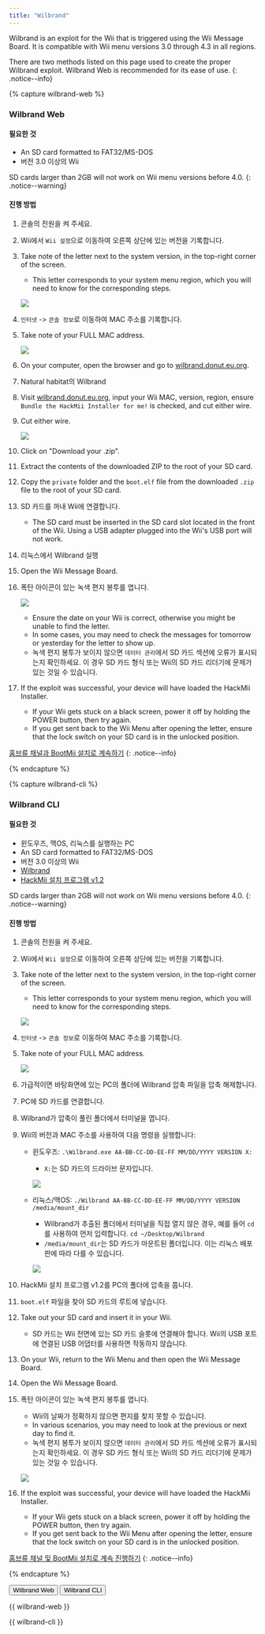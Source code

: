 ```yaml
---
title: "Wilbrand"
---
```


Wilbrand is an exploit for the Wii that is triggered using the Wii Message Board. It is compatible with Wii menu versions 3.0 through 4.3 in all regions.

There are two methods listed on this page used to create the proper Wilbrand exploit. Wilbrand Web is recommended for its ease of use.
{: .notice--info}

{% capture wilbrand-web %}

### Wilbrand Web

#### 필요한 것

* An SD card formatted to FAT32/MS-DOS
* 버전 3.0 이상의 Wii

SD cards larger than 2GB will not work on Wii menu versions before 4.0.
{: .notice--warning}

#### 진행 방법

1. 콘솔의 전원을 켜 주세요.
1. Wii에서 `Wii 설정`으로 이동하여 오른쪽 상단에 있는 버전을 기록합니다.
1. Take note of the letter next to the system version, in the top-right corner of the screen.
    + This letter corresponds to your system menu region, which you will need to know for the corresponding steps.

    ![](/images/wii/SystemMenuVersion.png)

1. `인터넷` -> `콘솔 정보`로 이동하여 MAC 주소를 기록합니다.
1. Take note of your FULL MAC address.

    ![](/images/wii/MacAddress.png)

1. On your computer, open the browser and go to [wilbrand.donut.eu.org](https://wilbrand.donut.eu.org/).
1. Natural habitat의 Wilbrand
1. Visit [wilbrand.donut.eu.org](https://wilbrand.donut.eu.org/), input your Wii MAC, version, region, ensure `Bundle the HackMii Installer for me!` is checked, and cut either wire.
1. Cut either wire.

    ![](/images/exploits/wilbrand/web.png)

1. Click on "Download your .zip".
1. Extract the contents of the downloaded ZIP to the root of your SD card.
1. Copy the `private` folder and the `boot.elf` file from the downloaded `.zip` file to the root of your SD card.
1. SD 카드를 꺼내 Wii에 연결합니다.
    + The SD card must be inserted in the SD card slot located in the front of the Wii. Using a USB adapter plugged into the Wii's USB port will not work.
1. 리눅스에서 Wilbrand 실행
1. Open the Wii Message Board.
1. 폭탄 아이콘이 있는 녹색 편지 봉투를 엽니다.

    ![](/images/exploits/wilbrand/msgboard.png)

    + Ensure the date on your Wii is correct, otherwise you might be unable to find the letter.
    + In some cases, you may need to check the messages for tomorrow or yesterday for the letter to show up.
    + 녹색 편지 봉투가 보이지 않으면 `데이터 관리`에서 SD 카드 섹션에 오류가 표시되는지 확인하세요. 이 경우 SD 카드 형식 또는 Wii의 SD 카드 리더기에 문제가 있는 것일 수 있습니다.


1. If the exploit was successful, your device will have loaded the HackMii Installer.
    + If your Wii gets stuck on a black screen, power it off by holding the POWER button, then try again.
    + If you get sent back to the Wii Menu after opening the letter, ensure that the lock switch on your SD card is in the unlocked position.

[홈브류 채널과 BootMii 설치로 계속하기](hbc)
{: .notice--info}

{% endcapture %}

{% capture wilbrand-cli %}

### Wilbrand CLI

#### 필요한 것

* 윈도우즈, 맥OS, 리눅스를 실행하는 PC
* An SD card formatted to FAT32/MS-DOS
* 버전 3.0 이상의 Wii
* [Wilbrand](https://static.wiidatabase.de/Wilbrand.zip)
* [HackMii 설치 프로그램 v1.2](https://bootmii.org/download/)

SD cards larger than 2GB will not work on Wii menu versions before 4.0.
{: .notice--warning}

#### 진행 방법

1. 콘솔의 전원을 켜 주세요.
1. Wii에서 `Wii 설정`으로 이동하여 오른쪽 상단에 있는 버전을 기록합니다.
1. Take note of the letter next to the system version, in the top-right corner of the screen.
    + This letter corresponds to your system menu region, which you will need to know for the corresponding steps.

    ![](/images/wii/SystemMenuVersion.png)

1. `인터넷` -> `콘솔 정보`로 이동하여 MAC 주소를 기록합니다.
1. Take note of your FULL MAC address.

    ![](/images/wii/MacAddress.png)

1. 가급적이면 바탕화면에 있는 PC의 폴더에 Wilbrand 압축 파일을 압축 해제합니다.
1. PC에 SD 카드를 연결합니다.
1. Wilbrand가 압축이 풀린 폴더에서 터미널을 엽니다.
1. Wii의 버전과 MAC 주소를 사용하여 다음 명령을 실행합니다:

    + 윈도우즈: `.\Wilbrand.exe AA-BB-CC-DD-EE-FF MM/DD/YYYY VERSION X:`
        + `X:`는 SD 카드의 드라이브 문자입니다.

        ![](/images/exploits/wilbrand/windows.png)

    + 리눅스/맥OS: `./Wilbrand AA-BB-CC-DD-EE-FF MM/DD/YYYY VERSION /media/mount_dir`
        + Wilbrand가 추출된 폴더에서 터미널을 직접 열지 않은 경우, 예를 들어 `cd`를 사용하여 먼저 입력합니다. `cd ~/Desktop/Wilbrand`
        + `/media/mount_dir`는 SD 카드가 마운트된 폴더입니다. 이는 리눅스 배포판에 따라 다를 수 있습니다.

        ![](/images/exploits/wilbrand/linux.png)

1. HackMii 설치 프로그램 v1.2를 PC의 폴더에 압축을 풉니다.
1. `boot.elf` 파일을 찾아 SD 카드의 루트에 넣습니다.
1. Take out your SD card and insert it in your Wii.
    + SD 카드는 Wii 전면에 있는 SD 카드 슬롯에 연결해야 합니다. Wii의 USB 포트에 연결된 USB 어댑터를 사용하면 작동하지 않습니다.
1. On your Wii, return to the Wii Menu and then open the Wii Message Board.
1. Open the Wii Message Board.
1. 폭탄 아이콘이 있는 녹색 편지 봉투를 엽니다.
    + Wii의 날짜가 정확하지 않으면 편지를 찾지 못할 수 있습니다.
    + In various scenarios, you may need to look at the previous or next day to find it.
    + 녹색 편지 봉투가 보이지 않으면 `데이터 관리`에서 SD 카드 섹션에 오류가 표시되는지 확인하세요. 이 경우 SD 카드 형식 또는 Wii의 SD 카드 리더기에 문제가 있는 것일 수 있습니다.

    ![](/images/exploits/wilbrand/msgboard.png)

1. If the exploit was successful, your device will have loaded the HackMii Installer.
    + If your Wii gets stuck on a black screen, power it off by holding the POWER button, then try again.
    + If you get sent back to the Wii Menu after opening the letter, ensure that the lock switch on your SD card is in the unlocked position.

[홈브류 채널 및 BootMii 설치로 계속 진행하기](hbc)
{: .notice--info}

{% endcapture %}

<button class="btn btn--large btn--primary tabLink" onClick="select_tab(event, 'wilbrand-web')"> Wilbrand Web </button>
<button class="btn btn--large btn--info tabLink" onClick="select_tab(event, 'wilbrand-cli')"> Wilbrand CLI </button>

<div class="tabContent tabDefualt" id="wilbrand-web" markdown="1">

{{ wilbrand-web }}
</div>
<div class="tabContent" id="wilbrand-cli" markdown="1">
{{ wilbrand-cli }}
</div>

<script>
    const tabContents = document.getElementsByClassName('tabContent');
    const tabLinks    = document.getElementsByClassName('tabLink');

    for (tab of tabContents) { tab.style.display = 'none'; }
    document.getElementsByClassName('tabDefualt')[0].style.display = 'block';

    function select_tab(event, tab_id)
    {
        for (tab of tabContents) { tab.style.display = 'none'; }
        for (btn of tabLinks) { btn.className = btn.className.replace('btn--primary', 'btn--info'); }

        document.getElementById(tab_id).style.display = 'block';
        event.currentTarget.className = event.currentTarget.className.replace('btn--info', 'btn--primary');
    }
</script>
